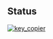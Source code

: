 ## Status

[![key_copier](https://catalog.flipperzero.one/application/key_copier/widget)](https://catalog.flipperzero.one/application/key_copier/page)
